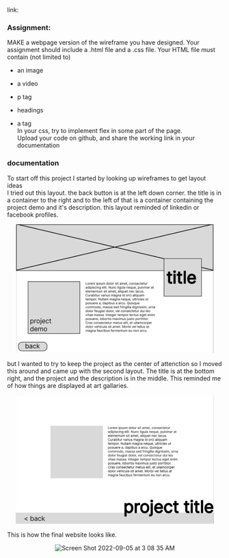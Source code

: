 link:<br>
### Assignment: <br>
MAKE a webpage version of the wireframe you have designed. Your assignment should include a .html file and a .css file.
Your HTML file must contain (not limited to)
- an image
- a video
- p tag

- headings
- a tag<br>
In your css, try to implement flex in some part of the page.<br>
Upload your code on github, and share the working link in your documentation

### documentation <br>
To start off this project I started by looking up wireframes to get layout ideas<br>
I tried out this layout. the back button is at the left down corner. the title is in a container to the right and to the left of that is a container containing the project demo and it's description. this layout reminded of linkedin or facebook profiles.

<p align="center">
  <img src="https://github.com/Nouf-Alabbasi/fall-2022_connection-lab/blob/main/weekly_assignment/week2/w1.png" height="300"/>
</p>

but I wanted to try to keep the project as the center of attenction so I moved this around and came up with the second layout. The title is at the bottom right, and the project and the description is in the middle. This reminded me of how things are displayed at art gallaries.
<p align="center">
  <img src="https://github.com/Nouf-Alabbasi/fall-2022_connection-lab/blob/main/weekly_assignment/week2/w2.png" height="300"/>
</p>
This is how the final website looks like.
<p align="center">
  <img height="300" alt="Screen Shot 2022-09-05 at 3 08 35 AM" src="https://user-images.githubusercontent.com/83579909/188336984-550d89ae-17d3-4fed-8108-aa2ed68f1ee1.png">
</p>
  
